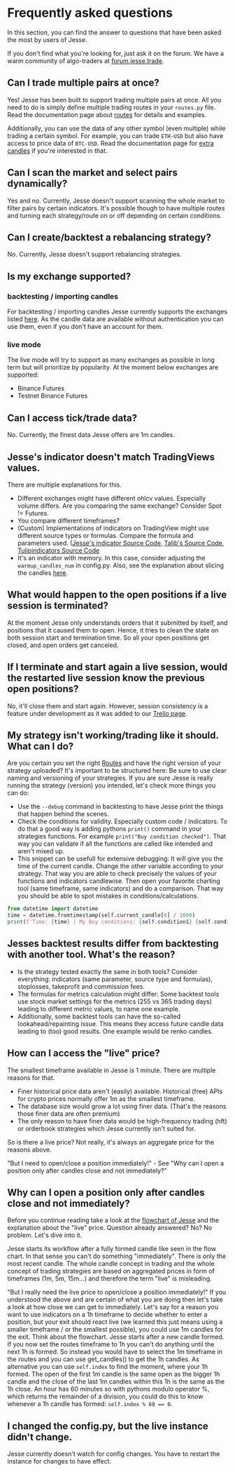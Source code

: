 # Frequently asked questions 

In this section, you can find the answer to questions that have been asked the most by users of Jesse.

If you don't find what you're looking for, just ask it on the forum. We have a warm community of algo-traders at [forum.jesse.trade](https://forum.jesse.trade).

## Can I trade multiple pairs at once? 

Yes! Jesse has been built to support trading multiple pairs at once. All you need to do is simply define multiple trading routes in your `routes.py` file. Read the documentation page about [routes](/docs/routes.html#trading-multiple-routes) for details and examples.

Additionally, you can use the data of any other symbol (even multiple) while trading a certain symbol. For example, you can trade `ETH-USD` but also have access to price data of `BTC-USD`. Read the documentation page for [extra candles](/docs/routes.html#using-multiple-time-frames) if you're interested in that. 

## Can I scan the market and select pairs dynamically?

Yes and no. Currently, Jesse doesn't support scanning the whole market to filter pairs by certain indicators. It's possible though to have multiple routes and turning each strategy/route on or off depending on certain conditions. 

## Can I create/backtest a rebalancing strategy?

No. Currently, Jesse doesn't support rebalancing strategies.

## Is my exchange supported?

### backtesting / importing candles
For backtesting / importing candles Jesse currently supports the exchanges listed [here](https://docs.jesse.trade/docs/import-candles.html#supported-exchanges). As the candle data are available without authentication you can use them, even if you don't have an account for them. 

### live mode
The live mode will try to support as many exchanges as possible in long term but will prioritize by popularity. At the moment below exchanges are supported:

- Binance Futures
- Testnet Binance Futures

## Can I access tick/trade data?
No. Currently, the finest data Jesse offers are 1m candles. 

## Jesse's indicator doesn't match TradingViews values.

There are multiple explanations for this. 
- Different exchanges might have different ohlcv values. Especially volume differs. Are you comparing the same exchange? Consider Spot != Futures. 
- You compare different timeframes?
- (Custom) Implementations of indicators on TradingView might use different source types or formulas. Compare the formula and parameters used. ([Jesse's indicator Source Code](https://github.com/jesse-ai/jesse/tree/master/jesse/indicators), [Talib's Source Code](https://sourceforge.net/projects/ta-lib/), [Tulipindicators Source Code](https://github.com/TulipCharts/tulipindicators/tree/master/indicators) 
- It's an indicator with memory. In this case, consider adjusting the `warmup_candles_num` in config.py. Also, see the explanation about slicing the candles [here](https://docs.jesse.trade/docs/indicators/custom-indicators.html#slicing-the-candles).


## What would happen to the open positions if a live session is terminated?
At the moment Jesse only understands orders that it submitted by itself, and positions that it caused them to open. Hence, it tries to clean the state on both session start and termination time. So all your open positions get closed, and open orders get canceled. 

## If I terminate and start again a live session, would the restarted live session know the previous open positions?

No, it'll close them and start again. However, session consistency is a feature under development as it was added to our [Trello page](https://trello.com/b/F9Eb0wW5/live-trade-plugin). 

## My strategy isn't working/trading like it should. What can I do?

Are you certain you set the right [Routes](/docs/routes) and have the right version of your strategy uploaded? It's important to be structured here: Be sure to use clear naming and versioning of your strategies. If you are sure Jesse is really running the strategy (version) you intended, let's check more things you can do:
 - Use the `--debug` command in backtesting to have Jesse print the things that happen behind the scenes.
 - Check the conditions for validity. Especially custom code / indicators. To do that a good way is adding pythons `print()` command in your strategies functions. For example `print("Buy condition checked")`. That way you can validate if all the functions are called like intended and aren't mixed up.
 - This snippet can be usefull for extensive debugging: It will give you the time of the current candle. Change the other variable according to your strategy. That way you are able to check precisely the values of your functions and indicators candlewise. Then open your favorite charting tool (same timeframe, same indicators) and do a comparison. That way you should be able to spot mistakes in conditions/calculations.

```python
from datetime import datetime
time = datetime.fromtimestamp(self.current_candle[0] / 1000)
print(f'Time: {time} | My Buy conditions: {self.condition1} {self.condition2}')
```

## Jesses backtest results differ from backtesting with another tool. What's the reason?

- Is the strategy tested exactly the same in both tools? Consider everything: indicators (same parameter, source type and formulas), stoplosses, takeprofit and commission fees. 
- The formulas for metrics calculation might differ: Some backtest tools use stock market settings for the metrics (255 vs 365 trading days) leading to different metric values, to name one example. 
- Additionally, some backtest tools can have the so-called lookahead/repainting issue. This means they access future candle data leading to (too) good results. One example would be renko candles.

## How can I access the "live" price?

The smallest timeframe available in Jesse is 1 minute. There are multiple reasons for that.
- Finer historical price data aren't (easily) available. Historical (free) APIs for crypto prices normally offer 1m as the smallest timeframe.
- The database size would grow a lot using finer data. (That's the reasons those finer data are often premium)
- The only reason to have finer data would be high-frequency trading (hft) or orderbook strategies which Jesse currently isn't suited for.

So is there a live price? Not really, it's always an aggregate price for the reasons above.

"But I need to open/close a position immediately!" - See "Why can I open a position only after candles close and not immediately?"


## Why can I open a position only after candles close and not immediately?

Before you continue reading take a look at the [flowchart of Jesse](https://docs.jesse.trade/docs/strategies/) and the explanation about the "live" price.
Question already answered? No? No problem. Let's dive into it.

Jesse starts its workflow after a fully formed candle like seen in the flow chart. In that sense you can't do something "immediately". There is only the most recent candle. The whole candle concept in trading and the whole concept of trading strategies are based on aggregated prices in form of timeframes (1m, 5m, 15m...) and therefore the term "live" is misleading.

"But I really need the live price to open/close a position immediately!" If you understood the above and are certain of what you are doing then let's take a look at how close we can get to immediately. Let's say for a reason you want to use indicators on a 1h timeframe to decide whether to enter a position, but your exit should react live (we learned this just means using a smaller timeframe / or the smallest possible), you could use 1m candles for the exit.
Think about the flowchart. Jesse starts after a new candle formed. If you now set the routes timeframe to 1h you can't do anything until the next 1h is formed. So instead you would have to select the 1m timeframe in the routes and you can use get_candles() to get the 1h candles. As alternative you can use `self.index` to find the moment, where your 1h formed.  The open of the first 1m candle is the same open as the bigger 1h candle and the close of the last 1m candles within this 1h is the same as the 1h close. An hour has 60 minutes so with pythons modulo operator %, which returns the remainder of a division, you could do this to know whenever a 1h candle has formed: `self.index % 60 == 0`. 

## I changed the config.py, but the live instance didn't change. 
Jesse currently doesn't watch for config changes. You have to restart the instance for changes to have effect.